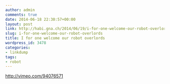 ```yaml
---
author: admin
comments: true
date: 2014-06-18 22:30:57+00:00
layout: post
link: http://habi.gna.ch/2014/06/19/i-for-one-welcome-our-robot-overlords/
slug: i-for-one-welcome-our-robot-overlords
title: I for one welcome our robot overlords
wordpress_id: 3478
categories:
- linkdump
tags:
- robot
---
```


http://vimeo.com/94076571
